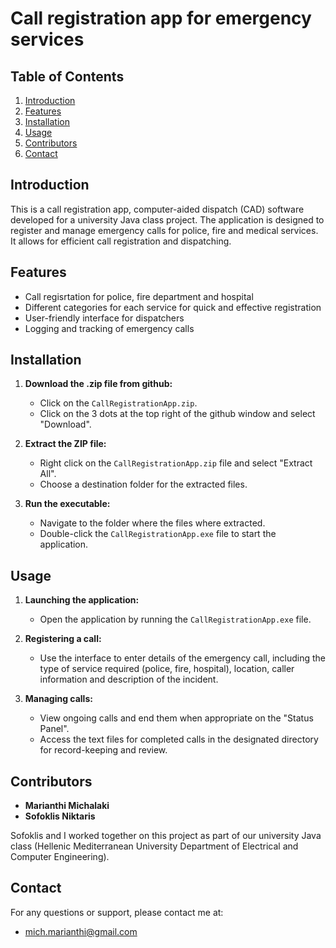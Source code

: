 # Call registration app for emergency services

## Table of Contents
1. [Introduction](#introduction)
2. [Features](#features)
3. [Installation](#installation)
4. [Usage](#usage)
5. [Contributors](#contributors)
6. [Contact](#contact)

## Introduction
This is a call registration app, computer-aided dispatch (CAD) software developed for a university Java class project. The application is designed to register and manage emergency calls for police, fire and medical services. It allows for efficient call registration and dispatching.

## Features
- Call regisrtation for police, fire department and hospital
- Different categories for each service for quick and effective registration
- User-friendly interface for dispatchers
- Logging and tracking of emergency calls

## Installation
1. **Download the .zip file from github:**
   - Click on the `CallRegistrationApp.zip`.
   - Click on the 3 dots at the top right of the github window and select "Download".

2. **Extract the ZIP file:**
   - Right click on the `CallRegistrationApp.zip` file and select "Extract All".
   - Choose a destination folder for the extracted files.

3. **Run the executable:**
   - Navigate to the folder where the files where extracted.
   - Double-click the `CallRegistrationApp.exe` file to start the application.

## Usage
1. **Launching the application:**
   - Open the application by running the `CallRegistrationApp.exe` file.

2. **Registering a call:**
   - Use the interface to enter details of the emergency call, including the type of service required (police, fire, hospital), location, caller information and description of the incident.

3. **Managing calls:**
   - View ongoing calls and end them when appropriate on the "Status Panel".
   - Access the text files for completed calls in the designated directory for record-keeping and review.

## Contributors
- **Marianthi Michalaki**
- **Sofoklis Niktaris**


Sofoklis and I worked together on this project as part of our university Java class (Hellenic Mediterranean University Department of Electrical and Computer Engineering).

## Contact
For any questions or support, please contact me at:
- mich.marianthi@gmail.com
